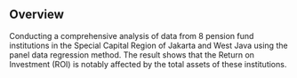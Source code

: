 ## Overview

Conducting a comprehensive analysis of data from 8 pension fund institutions in the Special Capital Region of Jakarta and West Java using the panel data regression method. The result shows that the Return on Investment (ROI) is notably affected by the total assets of these institutions.
